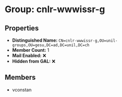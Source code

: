 # Group: cnlr-wwwissr-g

## Properties

- **Distinguished Name:** `CN=cnlr-wwwissr-g,OU=unil-groups,OU=gesu,DC=ad,DC=unil,DC=ch`
- **Member Count:** 1
- **Mail Enabled:** ❌
- **Hidden from GAL:** ❌

## Members

- vconstan

